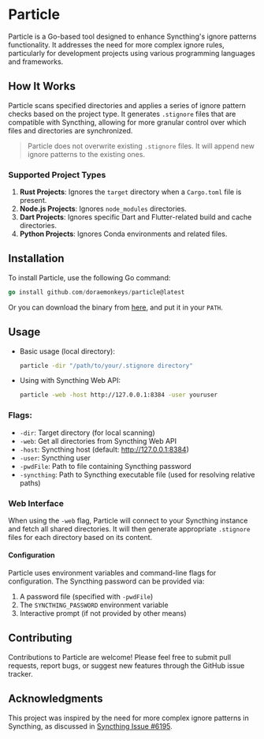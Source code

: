 # Particle

Particle is a Go-based tool designed to enhance Syncthing's ignore patterns functionality. It addresses the need for more complex ignore rules, particularly for development projects using various programming languages and frameworks.

## How It Works

Particle scans specified directories and applies a series of ignore pattern checks based on the project type. It generates `.stignore` files that are compatible with Syncthing, allowing for more granular control over which files and directories are synchronized.

> Particle does not overwrite existing `.stignore` files. It will append new ignore patterns to the existing ones.
>



### Supported Project Types

1. **Rust Projects**: Ignores the `target` directory when a `Cargo.toml` file is present.
2. **Node.js Projects**: Ignores `node_modules` directories.
3. **Dart Projects**: Ignores specific Dart and Flutter-related build and cache directories.
4. **Python Projects**: Ignores Conda environments and related files.



## Installation

To install Particle, use the following Go command:

```go
go install github.com/doraemonkeys/particle@latest
```

Or you can download the binary from [here](https://github.com/doraemonkeys/particle/releases/latest), and put it in your `PATH`.


## Usage

- Basic usage (local directory):

  ```bash
  particle -dir "/path/to/your/.stignore directory"
  ```

- Using with Syncthing Web API:

  ```bash
  particle -web -host http://127.0.0.1:8384 -user youruser
  ```



### Flags:

- `-dir`: Target directory (for local scanning)
- `-web`: Get all directories from Syncthing Web API
- `-host`: Syncthing host (default: http://127.0.0.1:8384)
- `-user`: Syncthing user
- `-pwdFile`: Path to file containing Syncthing password
- `-syncthing`: Path to Syncthing executable file (used for resolving relative paths)



### Web Interface

When using the `-web` flag, Particle will connect to your Syncthing instance and fetch all shared directories. It will then generate appropriate `.stignore` files for each directory based on its content.

#### Configuration

Particle uses environment variables and command-line flags for configuration. The Syncthing password can be provided via:

1. A password file (specified with `-pwdFile`)
2. The `SYNCTHING_PASSWORD` environment variable
3. Interactive prompt (if not provided by other means)



## Contributing

Contributions to Particle are welcome! Please feel free to submit pull requests, report bugs, or suggest new features through the GitHub issue tracker.

## Acknowledgments

This project was inspired by the need for more complex ignore patterns in Syncthing, as discussed in [Syncthing Issue #6195](https://github.com/syncthing/syncthing/issues/6195).

